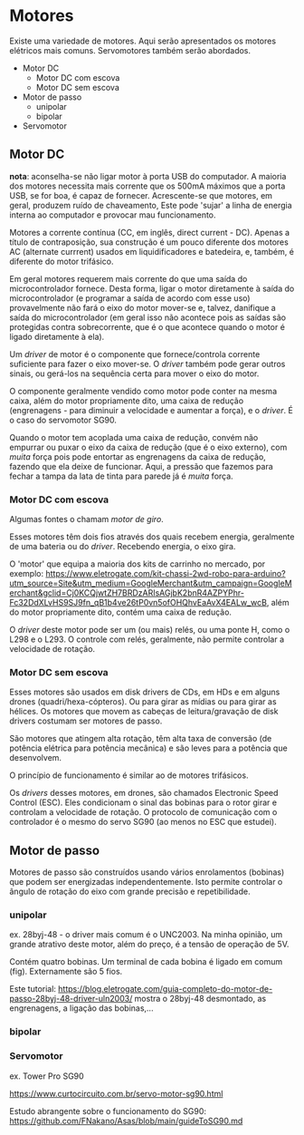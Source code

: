 # Motores

Existe uma variedade de motores. Aqui serão apresentados os motores elétricos mais comuns. Servomotores também serão abordados.

- Motor DC
    - Motor DC com escova
    - Motor DC sem escova
- Motor de passo
    - unipolar
    - bipolar
- Servomotor

## Motor DC

**nota**: aconselha-se não ligar motor à porta USB do computador. A maioria dos motores necessita mais corrente que os 500mA máximos que a porta USB, se for boa, é capaz de fornecer. Acrescente-se que motores, em geral, produzem ruído de chaveamento, Este pode 'sujar' a linha de energia interna ao computador e provocar mau funcionamento.

Motores a corrente contínua (CC, em inglês, direct current - DC). Apenas a título de contraposição, sua construção é um pouco diferente dos motores AC (alternate currrent) usados em liquidificadores e batedeira, e, também, é diferente do motor trifásico.

Em geral motores requerem mais corrente do que uma saída do microcontrolador fornece. Desta forma, ligar o motor diretamente à saída do microcontrolador (e programar a saída de acordo com esse uso) provavelmente não fará o eixo do motor mover-se e, talvez, danifique a saída do microcontrolador (em geral isso não acontece pois as saídas são protegidas contra sobrecorrente, que é o que acontece quando o motor é ligado diretamente à ela).

Um *driver* de motor é o componente que fornece/controla corrente suficiente para fazer o eixo mover-se. O *driver* também pode gerar outros sinais, ou gerá-los na sequência certa para mover o eixo do motor.

O componente geralmente vendido como motor pode conter na mesma caixa, além do motor propriamente dito, uma caixa de redução (engrenagens - para diminuir a velocidade e aumentar a força), e o *driver*. É o caso do servomotor SG90.

Quando o motor tem acoplada uma caixa de redução, convém não empurrar ou puxar o eixo da caixa de redução (que é o eixo externo), com *muita* força pois pode entortar as engrenagens da caixa de redução, fazendo que ela deixe de funcionar. Aqui, a pressão que fazemos para fechar a tampa da lata de tinta para parede já é *muita* força.

### Motor DC com escova

Algumas fontes o chamam *motor de giro*. 

Esses motores têm dois fios através dos quais recebem energia, geralmente de uma bateria ou do *driver*. Recebendo energia, o eixo gira.

O 'motor' que equipa a maioria dos kits de carrinho no mercado, por exemplo: <https://www.eletrogate.com/kit-chassi-2wd-robo-para-arduino?utm_source=Site&utm_medium=GoogleMerchant&utm_campaign=GoogleMerchant&gclid=Cj0KCQjwtZH7BRDzARIsAGjbK2bnR4AZPYPhr-Fc32DdXLvHS9SJ9fn_qB1b4ve26tP0vn5ofOHQhvEaAvX4EALw_wcB>, além do motor propriamente dito, contém uma caixa de redução.

O *driver* deste motor pode ser um (ou mais) relés, ou uma ponte H, como o L298 e o L293. O controle com relés, geralmente, não permite controlar a velocidade de rotação.

### Motor DC sem escova

Esses motores são usados em disk drivers de CDs, em HDs e em alguns drones (quadri/hexa-cópteros). Ou para girar as mídias ou para girar as hélices. Os motores que movem as cabeças de leitura/gravação de disk drivers costumam ser motores de passo.

São motores que atingem alta rotação, têm alta taxa de conversão (de potência elétrica para potência mecânica) e são leves para a potência que desenvolvem.

O princípio de funcionamento é similar ao de motores trifásicos.

Os *drivers* desses motores, em drones, são chamados Electronic Speed Control (ESC). Eles condicionam o sinal das bobinas para o rotor girar e controlam a velocidade de rotação. O protocolo de comunicação com o controlador é o mesmo do servo SG90 (ao menos no ESC que estudei).

## Motor de passo

Motores de passo são construídos usando vários enrolamentos (bobinas) que podem ser energizadas independentemente. Isto permite controlar o ângulo de rotação do eixo com grande precisão e repetibilidade.

### unipolar
ex. 28byj-48 - o driver mais comum é o UNC2003. Na minha opinião, um grande atrativo deste motor, além do preço, é a tensão de operação de 5V.

Contém quatro bobinas. Um terminal de cada bobina é ligado em comum (fig). Externamente são 5 fios.

Este tutorial: <https://blog.eletrogate.com/guia-completo-do-motor-de-passo-28byj-48-driver-uln2003/> mostra o 28byj-48 desmontado, as engrenagens, a ligação das bobinas,...

### bipolar
### Servomotor

ex. Tower Pro SG90

<https://www.curtocircuito.com.br/servo-motor-sg90.html>

Estudo abrangente sobre o funcionamento do SG90: https://github.com/FNakano/Asas/blob/main/guideToSG90.md
